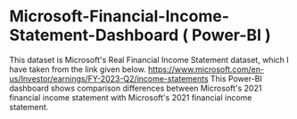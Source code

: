 # Microsoft-Financial-Income-Statement-Dashboard ( Power-BI )
This dataset is Microsoft's Real Financial Income Statement dataset, which I have taken from the link given below.
https://www.microsoft.com/en-us/Investor/earnings/FY-2023-Q2/income-statements
This Power-BI dashboard shows comparison differences between  Microsoft's 2021 financial income statement with Microsoft's 2021 financial income statement.
